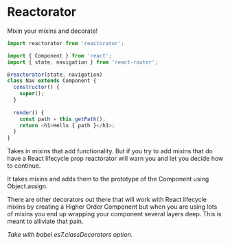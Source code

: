 # Reactorator
Mixin your mixins and decorate!



```js
import reactorator from 'reactorator';

import { Component } from 'react';
import { state, navigation } from 'react-router';

@reactorator(state, navigation)
class Nav extends Component {
  constructor() {
    super();
  }
  
  render() {
    const path = this.getPath();
    return <h1>Hello { path }</h1>;
  }
}
```
Takes in mixins that add functionality. But if you try to add mixins that do have a React lifecycle prop reactorator will warn you and let you decide how to continue.

It takes mixins and adds them to the prototype of the Component using Object.assign.

There are other decorators out there that will work with React lifecycle mixins by creating a Higher Order Component but when you are using lots of mixins you end up wrapping your component several layers deep. This is meant to alliviate that pain.

_Take with babel es7.classDecorators option._